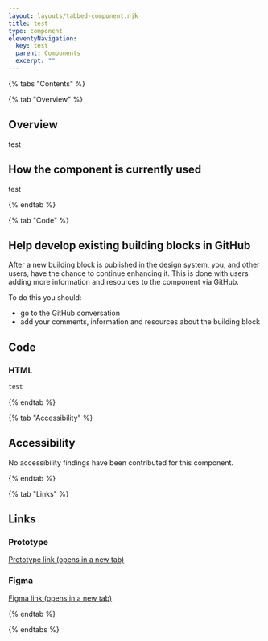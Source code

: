 ```yaml
---
layout: layouts/tabbed-component.njk
title: test
type: component
eleventyNavigation:
  key: test
  parent: Components
  excerpt: ""
---
```


{% tabs "Contents" %}

{% tab "Overview" %}

## Overview

test

## How the component is currently used

test

{% endtab %}

{% tab "Code" %}

## Help develop existing building blocks in GitHub

After a new building block is published in the design system, you, and other users, have the chance to continue enhancing it. This is done with users adding more information and resources to the component via GitHub.

To do this you should:

- go to the GitHub conversation
- add your comments, information and resources about the building block

## Code



### HTML



<div class="app-example app-example-borders">

```html
test
```

</div>


{% endtab %}

{% tab "Accessibility" %}

## Accessibility

No accessibility findings have been contributed for this component.


{% endtab %}

{% tab "Links" %}

## Links

### Prototype



<a href="https://www.google.com" target="_blank" rel="noopener noreferrer">Prototype link (opens in a new tab)</a>

### Figma



<a href="" target="_blank" rel="noopener noreferrer">Figma link (opens in a new tab)</a>


{% endtab %}

{% endtabs %}
